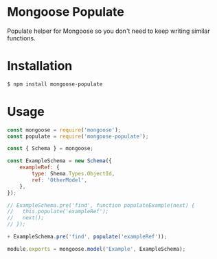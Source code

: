 # Mongoose Populate

Populate helper for Mongoose so you don't need to keep writing similar functions.

# Installation


```sh
$ npm install mongoose-populate
```

# Usage

```js
const mongoose = require('mongoose');
const populate = require('mongoose-populate');

const { Schema } = mongoose;

const ExampleSchema = new Schema({
    exampleRef: {
        type: Shema.Types.ObjectId,
        ref: 'OtherModel',
    },
});

// ExampleSchema.pre('find', function populateExample(next) {
//   this.populate('exampleRef');
//   next();
// });

+ ExampleSchema.pre('find', populate('exampleRef'));

module.exports = mongoose.model('Example', ExampleSchema);
```

